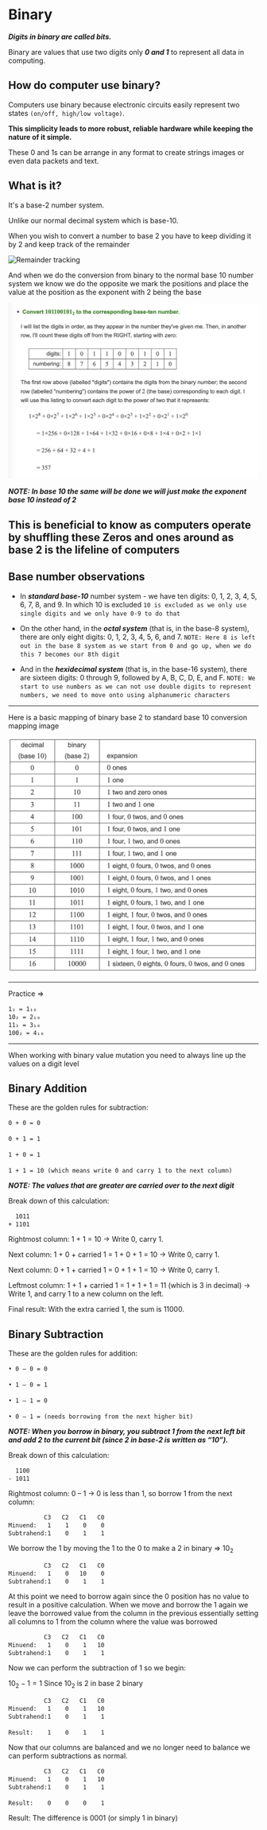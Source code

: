 # Binary

**_Digits in binary are called bits._**

Binary are values that use two digits only **_0 and 1_** to represent all data in computing.

## How do computer use binary?

Computers use binary because electronic circuits easily represent two states `(on/off, high/low voltage)`.

**This simplicity leads to more robust, reliable hardware while keeping the nature of it simple.**

These 0 and 1s can be arrange in any format to create strings images or even data packets and text.

## What is it?

It's a base-2 number system.

Unlike our normal decimal system which is base-10.

When you wish to convert a number to base 2 you have to keep dividing it by 2 and keep track of the remainder

![Remainder tracking](https://www.purplemath.com/modules/base/baseanim.gif)

And when we do the conversion from binary to the normal base 10 number system we know we do the opposite we mark the positions and place the value at the position as the exponent with 2 being the base

![base 2 binary to base 10 conversion](./assets/base2-10.jpg)

**_NOTE: In base 10 the same will be done we will just make the exponent base 10 instead of 2_**

## This is beneficial to know as computers operate by shuffling these Zeros and ones around as base 2 is the lifeline of computers

## Base number observations

- In **_standard base-10_** number system - we have ten digits: 0, 1, 2, 3, 4, 5, 6, 7, 8, and 9. In which 10 is excluded `10 is excluded as we only use single digits and we only have 0-9 to do that`

- On the other hand, in the **_octal system_** (that is, in the base-8 system), there are only eight digits: 0, 1, 2, 3, 4, 5, 6, and 7. `NOTE: Here 8 is left out in the base 8 system as we start from 0 and go up, when we do this 7 becomes our 8th digit`

- And in the **_hexidecimal system_** (that is, in the base-16 system), there are sixteen digits: 0 through 9, followed by A, B, C, D, E, and F. `NOTE: We start to use numbers as we can not use double digits to represent numbers, we need to move onto using alphanumeric characters`

---

Here is a basic mapping of binary base 2 to standard base 10 conversion mapping image

![mapping b 2 to b 10](./assets/base-10-2-mapping.jpg)

---

Practice =>

```pseudo
1₂ = 1₁₀
10₂ = 2₁₀
11₂ = 3₁₀
100₂ = 4₁₀
```

---

When working with binary value mutation you need to always line up the values on a digit level

## Binary Addition

These are the golden rules for subtraction:

```pseudo
0 + 0 = 0

0 + 1 = 1

1 + 0 = 1

1 + 1 = 10 (which means write 0 and carry 1 to the next column)
```

**_NOTE: The values that are greater are carried over to the next digit_**

Break down of this calculation:

```pseudo
  1011
+ 1101
```

Rightmost column: 1 + 1 = 10
→ Write 0, carry 1.

Next column: 1 + 0 + carried 1 = 1 + 0 + 1 = 10
→ Write 0, carry 1.

Next column: 0 + 1 + carried 1 = 0 + 1 + 1 = 10
→ Write 0, carry 1.

Leftmost column: 1 + 1 + carried 1 = 1 + 1 + 1 = 11 (which is 3 in decimal)
→ Write 1, and carry 1 to a new column on the left.

Final result: With the extra carried 1, the sum is 11000.

## Binary Subtraction

These are the golden rules for addition:

```pseudo
• 0 – 0 = 0

• 1 – 0 = 1

• 1 – 1 = 0

• 0 – 1 = (needs borrowing from the next higher bit)
```

**_NOTE: When you borrow in binary, you subtract 1 from the next left bit and add 2 to the current bit (since 2 in base‑2 is written as “10”)._**

Break down of this calculation:

```pseudo
  1100
- 1011
```

Rightmost column: 0 – 1
→ 0 is less than 1, so borrow 1 from the next column:

```pseudo
          C3   C2   C1   C0
Minuend:   1    1    0    0
Subtrahend:1    0    1    1
```

We borrow the 1 by moving the 1 to the 0 to make a 2 in binary => 10<sub>2</sub>

```pseudo
          C3   C2   C1   C0
Minuend:   1    0   10    0
Subtrahend:1    0    1    1
```

At this point we need to borrow again since the 0 position has no value to result in a positive calculation. When we move and borrow the 1 again we leave the borrowed value from the column in the previous essentially setting all columns to 1 from the column where the value was borrowed

```pseudo
          C3   C2   C1   C0
Minuend:   1    0    1   10
Subtrahend:1    0    1    1
```

Now we can perform the subtraction of 1 so we begin:

$10_2 - 1 = 1$ Since $10_2$ is 2 in base 2 binary

```pseudo
          C3   C2   C1   C0
Minuend:   1    0    1   10
Subtrahend:1    0    1    1

Result:    1    0    1    1
```

Now that our columns are balanced and we no longer need to balance we can perform subtractions as normal.

```pseudo
          C3   C2   C1   C0
Minuend:   1    0    1   10
Subtrahend:1    0    1    1

Result:    0    0    0    1
```

Result: The difference is 0001 (or simply 1 in binary)

